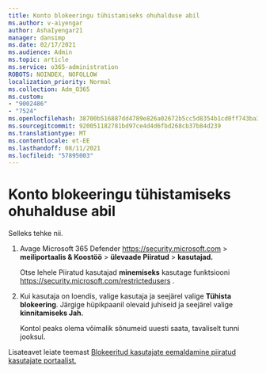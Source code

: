 ```yaml
---
title: Konto blokeeringu tühistamiseks ohuhalduse abil
ms.author: v-aiyengar
author: AshaIyengar21
manager: dansimp
ms.date: 02/17/2021
ms.audience: Admin
ms.topic: article
ms.service: o365-administration
ROBOTS: NOINDEX, NOFOLLOW
localization_priority: Normal
ms.collection: Adm_O365
ms.custom:
- "9002486"
- "7524"
ms.openlocfilehash: 38700b516887dd4789e826a02672b5cc5d8354b1cd0ff743ba321724903413ba
ms.sourcegitcommit: 920051182781bd97ce4d4d6fbd268cb37b84d239
ms.translationtype: MT
ms.contentlocale: et-EE
ms.lasthandoff: 08/11/2021
ms.locfileid: "57895003"
---
```

# <a name="unblock-an-account-by-using-threat-management"></a>Konto blokeeringu tühistamiseks ohuhalduse abil

Selleks tehke nii.

1. Avage Microsoft 365 Defender <https://security.microsoft.com> \> **meiliportaalis & Koostöö** \> **ülevaade Piiratud** \> **kasutajad.**

   Otse lehele Piiratud kasutajad **minemiseks** kasutage funktsiooni <https://security.microsoft.com/restrictedusers> .

2. Kui kasutaja on loendis, valige kasutaja ja seejärel valige **Tühista blokeering**. Järgige hüpikpaanil olevaid juhiseid ja seejärel valige **kinnitamiseks Jah.**

   Kontol peaks olema võimalik sõnumeid uuesti saata, tavaliselt tunni jooksul.

Lisateavet leiate teemast [Blokeeritud kasutajate eemaldamine piiratud kasutajate portaalist.](https://docs.microsoft.com/microsoft-365/security/office-365-security/removing-user-from-restricted-users-portal-after-spam)

